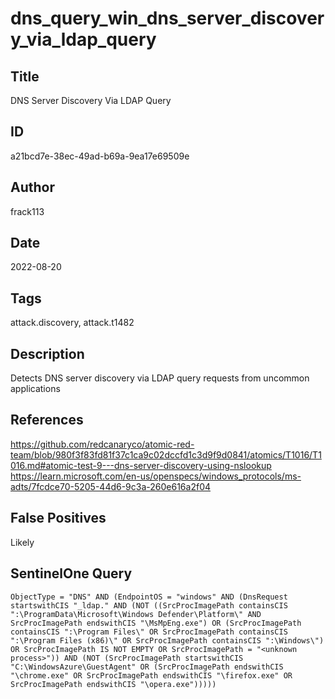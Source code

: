 # dns_query_win_dns_server_discovery_via_ldap_query

## Title
DNS Server Discovery Via LDAP Query

## ID
a21bcd7e-38ec-49ad-b69a-9ea17e69509e

## Author
frack113

## Date
2022-08-20

## Tags
attack.discovery, attack.t1482

## Description
Detects DNS server discovery via LDAP query requests from uncommon applications

## References
https://github.com/redcanaryco/atomic-red-team/blob/980f3f83fd81f37c1ca9c02dccfd1c3d9f9d0841/atomics/T1016/T1016.md#atomic-test-9---dns-server-discovery-using-nslookup
https://learn.microsoft.com/en-us/openspecs/windows_protocols/ms-adts/7fcdce70-5205-44d6-9c3a-260e616a2f04

## False Positives
Likely

## SentinelOne Query
```
ObjectType = "DNS" AND (EndpointOS = "windows" AND (DnsRequest startswithCIS "_ldap." AND (NOT ((SrcProcImagePath containsCIS ":\ProgramData\Microsoft\Windows Defender\Platform\" AND SrcProcImagePath endswithCIS "\MsMpEng.exe") OR (SrcProcImagePath containsCIS ":\Program Files\" OR SrcProcImagePath containsCIS ":\Program Files (x86)\" OR SrcProcImagePath containsCIS ":\Windows\") OR SrcProcImagePath IS NOT EMPTY OR SrcProcImagePath = "<unknown process>")) AND (NOT (SrcProcImagePath startswithCIS "C:\WindowsAzure\GuestAgent" OR (SrcProcImagePath endswithCIS "\chrome.exe" OR SrcProcImagePath endswithCIS "\firefox.exe" OR SrcProcImagePath endswithCIS "\opera.exe")))))

```
